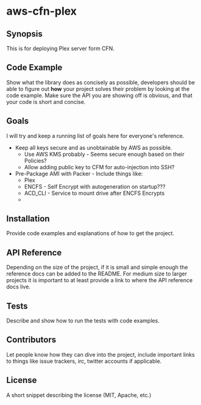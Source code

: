 # aws-cfn-plex
## Synopsis

This is for deploying Plex server form CFN.

## Code Example

Show what the library does as concisely as possible, developers should be able to figure out **how** your project solves their problem by looking at the code example. Make sure the API you are showing off is obvious, and that your code is short and concise.

## Goals

I will try and keep a running list of goals here for everyone's reference.  
- Keep all keys secure and as unobtainable by AWS as possible.
  - Use AWS KMS probably - Seems secure enough based on their Policies?
  - Allow adding public key to CFM for auto-injection into SSH?
- Pre-Package AMI with Packer - Include things like:
  - Plex
  - ENCFS - Self Encrypt with autogeneration on startup???
  - ACD_CLI - Service to mount drive after ENCFS Encrypts
  - 

## Installation

Provide code examples and explanations of how to get the project.

## API Reference

Depending on the size of the project, if it is small and simple enough the reference docs can be added to the README. For medium size to larger projects it is important to at least provide a link to where the API reference docs live.

## Tests

Describe and show how to run the tests with code examples.

## Contributors

Let people know how they can dive into the project, include important links to things like issue trackers, irc, twitter accounts if applicable.

## License

A short snippet describing the license (MIT, Apache, etc.)
